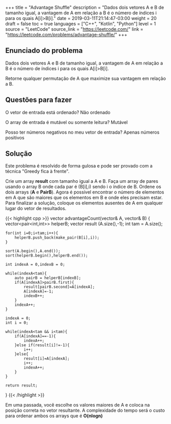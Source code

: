 +++
title = "Advantage Shuffle"
description = "Dados dois vetores A e B de tamanho igual, a vantagem de A em relação a B é o número de índices i para os quais A[i]>B[i]."
date = 2019-03-11T21:14:47-03:00
weight = 20
draft = false
toc = true
languages = ["C++", "Kotlin", "Python"]
level = 1
source = "LeetCode"
source_link = "https://leetcode.com/"
link = "https://leetcode.com/problems/advantage-shuffle/"
+++
<h2 class="title is-4"> Enunciado do problema </h2>

Dados dois vetores A e B de tamanho igual, a vantagem de A em relação a B é o número de índices i para os quais A[i]>B[i].

Retorne qualquer permutação de A que maximize sua vantagem em relação a B.

<h2 class="title is-4"> Questões para fazer </h2>

O vetor de entrada está ordenado? Não ordenado

O array de entrada é mutável ou somente leitura? Mutável

Posso ter números negativos no meu vetor de entrada? Apenas números positivos

<h2 class="title is-5"> Solução </h2>

Este problema é resolvido de forma gulosa e pode ser provado com a técnica "Greedy fica à frente".

Crie um array **result** com tamanho igual a A e B. Faça um array de pares usando o array B onde cada par é (B[i],i) sendo i o índice de B.
Ordene os dois arrays (**A** e **PairB**). Agora é possível encontrar o número de elementos em A que são maiores que os elementos em B e
onde eles precisam estar. Para finalizar a solução, coloque os elementos ausentes de A em qualquer lugar do vetor de resultados.

{{< highlight cpp >}}
vector<int> advantageCount(vector<int>& A, vector<int>& B) {
    vector<pair<int,int>> helperB;
    vector<int> result (A.size(),-1);
    int tam = A.size();

    for(int i=0;i<tam;i++){
        helperB.push_back(make_pair(B[i],i));
    }

    sort(A.begin(),A.end());
    sort(helperB.begin(),helperB.end());

    int indexA = 0,indexB = 0;

    while(indexA<tam){
        auto pairB = helperB[indexB];
        if(A[indexA]>pairB.first){
            result[pairB.second]=A[indexA];
            A[indexA]=-1;
            indexB++;
        }
        indexA++;
    }

    indexA = 0;
    int i = 0;

    while(indexA<tam && i<tam){
        if(A[indexA]==-1){
            indexA++;
        }else if(result[i]!=-1){
            i++;
        }else{
            result[i]=A[indexA];
            i++;
            indexA++;
        }
    }

    return result;
}
{{< /highlight >}}

Em uma passada, você escolhe os valores maiores de A e coloca na posição correta no vetor resultante.
A complexidade do tempo será o custo para ordenar ambos os arrays que é **O(nlogn)**
